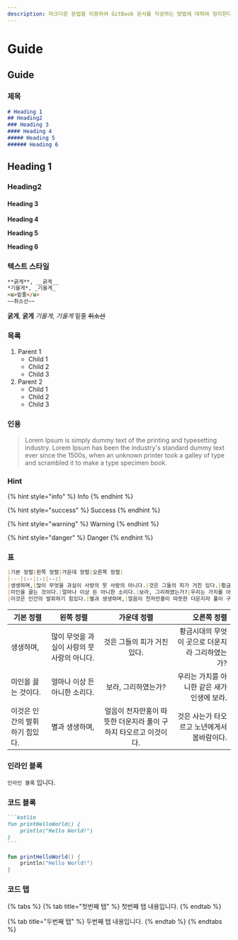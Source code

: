 ```yaml
---
description: 마크다운 문법을 이용하여 GitBook 문서를 작성하는 방법에 대하여 정리한다.
---
```


# Guide

## Guide

### 제목

```md
# Heading 1
## Heading2
### Heading 3
#### Heading 4
##### Heading 5
###### Heading 6
```

## Heading 1

### Heading2

#### Heading 3

**Heading 4**

**Heading 5**

**Heading 6**

### 텍스트 스타일

```md
**굵게**, __굵게__
*기울게*, _기울게_
<u>밑줄</u>
~~취소선~~
```

**굵게**, **굵게** _기울게_, _기울게_ 밑줄 ~~취소선~~

### 목록

1. Parent 1
   * Child 1
   * Child 2
   * Child 3
2. Parent 2
   * Child 1
   * Child 2
   * Child 3

### 인용

> Lorem Ipsum is simply dummy text of the printing and typesetting industry. Lorem Ipsum has been the industry's standard dummy text ever since the 1500s, when an unknown printer took a galley of type and scrambled it to make a type specimen book.

### Hint

{% hint style="info" %}
Info
{% endhint %}

{% hint style="success" %}
Success
{% endhint %}

{% hint style="warning" %}
Warning
{% endhint %}

{% hint style="danger" %}
Danger
{% endhint %}

### 표

```md
|기본 정렬|왼쪽 정렬|가운데 정렬|오른쪽 정렬|
|---|:--|:-:|--:|
|생생하며,|많이 무엇을 과실이 사랑의 뭇 사랑의 아니다.|것은 그들의 피가 거친 있다.|황금시대의 무엇이 곳으로 더운지라 그리하였는가?|
|미인을 끓는 것이다.|얼마나 이상 든 아니한 소리다.|보라, 그리하였는가?|우리는 가치를 아니한 같은 새가 인생에 보라.|
|이것은 인간의 발휘하기 힘있다.|별과 생생하며,|얼음이 천자만홍이 따뜻한 더운지라 풀이 구하지 타오르고 이것이다.|것은 사는가 타오르고 노년에게서 봄바람이다.|
```

| 기본 정렬             | 왼쪽 정렬                     |                가운데 정렬                |                     오른쪽 정렬 |
| ----------------- | ------------------------- | :----------------------------------: | -------------------------: |
| 생생하며,             | 많이 무엇을 과실이 사랑의 뭇 사랑의 아니다. |           것은 그들의 피가 거친 있다.           | 황금시대의 무엇이 곳으로 더운지라 그리하였는가? |
| 미인을 끓는 것이다.       | 얼마나 이상 든 아니한 소리다.         |              보라, 그리하였는가?             |  우리는 가치를 아니한 같은 새가 인생에 보라. |
| 이것은 인간의 발휘하기 힘있다. | 별과 생생하며,                  | 얼음이 천자만홍이 따뜻한 더운지라 풀이 구하지 타오르고 이것이다. |   것은 사는가 타오르고 노년에게서 봄바람이다. |

### 인라인 블록

`인라인 블록` 입니다.

### 코드 블록

````md
```kotlin
fun printHelloWorld() {
    println("Hello World!")
}
```
````

```kotlin
fun printHelloWorld() {
    println("Hello World!")
}
```

### 코드 탭

{% tabs %}
{% tab title="첫번째 탭" %}
첫번째 탭 내용입니다.
{% endtab %}

{% tab title="두번째 탭" %}
두번째 탭 내용입니다.
{% endtab %}
{% endtabs %}
